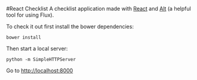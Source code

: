 #React Checklist
A checklist application made with [React](https://github.com/facebook/react) and [Alt](https://github.com/goatslacker/alt) (a helpful tool for using Flux).

To check it out first install the bower dependencies:
```
bower install
```

Then start a local server:
```
python -m SimpleHTTPServer
```

Go to [http://localhost:8000](http://localhost:8000)